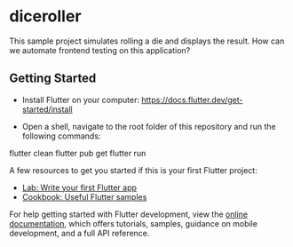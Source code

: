 # diceroller

This sample project simulates rolling a die and displays the result. How can we automate frontend testing on this application?

## Getting Started

- Install Flutter on your computer: https://docs.flutter.dev/get-started/install

- Open a shell, navigate to the root folder of this repository and run the following commands:

flutter clean
flutter pub get
flutter run


A few resources to get you started if this is your first Flutter project:

- [Lab: Write your first Flutter app](https://docs.flutter.dev/get-started/codelab)
- [Cookbook: Useful Flutter samples](https://docs.flutter.dev/cookbook)

For help getting started with Flutter development, view the
[online documentation](https://docs.flutter.dev/), which offers tutorials,
samples, guidance on mobile development, and a full API reference.
